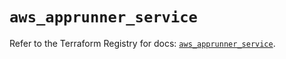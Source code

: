 # `aws_apprunner_service`

Refer to the Terraform Registry for docs: [`aws_apprunner_service`](https://registry.terraform.io/providers/hashicorp/aws/5.44.0/docs/resources/apprunner_service).
